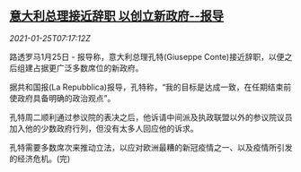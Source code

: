 <!--1611559394000-->
[意大利总理接近辞职 以创立新政府--报导](https://cn.reuters.com/article/italy-politics-0125-mon-idCNKBS29U0JO)
------

<div><i>2021-01-25T07:17:12Z</i></div><p>路透罗马1月25日 - 报导称，意大利总理孔特(Giuseppe Conte)接近辞职，以便之后组建占据更广泛多数席位的新政府。</p><p>据共和国报(La Repubblica)报导，孔特称，“我的目标是达成一致，在任期结束前使政府具备明确的政治观点”。</p><p>孔特周二顺利通过参议院的表决之后，他诉请中间派及执政联盟以外的参议院议员加入他的少数政府行列，但没有太多人回应他的诉求。</p><p>孔特需要多数席次来推动立法，以应对欧洲最糟的新冠疫情之一、以及疫情所引发的经济危机。(完)</p>
